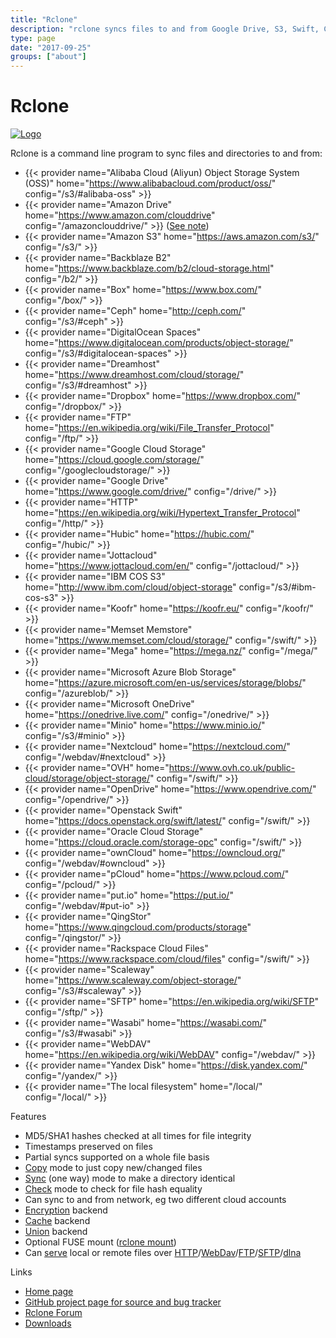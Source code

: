 ```yaml
---
title: "Rclone"
description: "rclone syncs files to and from Google Drive, S3, Swift, Cloudfiles, Dropbox, Google Cloud Storage and Amazon Drive."
type: page
date: "2017-09-25"
groups: ["about"]
---
```


Rclone
======

[![Logo](/img/rclone-120x120.png)](https://rclone.org/)

Rclone is a command line program to sync files and directories to and from:

* {{< provider name="Alibaba Cloud (Aliyun) Object Storage System (OSS)" home="https://www.alibabacloud.com/product/oss/" config="/s3/#alibaba-oss" >}}
* {{< provider name="Amazon Drive" home="https://www.amazon.com/clouddrive" config="/amazonclouddrive/" >}} ([See note](/amazonclouddrive/#status))
* {{< provider name="Amazon S3" home="https://aws.amazon.com/s3/" config="/s3/" >}}
* {{< provider name="Backblaze B2" home="https://www.backblaze.com/b2/cloud-storage.html" config="/b2/" >}}
* {{< provider name="Box" home="https://www.box.com/" config="/box/" >}}
* {{< provider name="Ceph" home="http://ceph.com/" config="/s3/#ceph" >}}
* {{< provider name="DigitalOcean Spaces" home="https://www.digitalocean.com/products/object-storage/" config="/s3/#digitalocean-spaces" >}}
* {{< provider name="Dreamhost" home="https://www.dreamhost.com/cloud/storage/" config="/s3/#dreamhost" >}}
* {{< provider name="Dropbox" home="https://www.dropbox.com/" config="/dropbox/" >}}
* {{< provider name="FTP" home="https://en.wikipedia.org/wiki/File_Transfer_Protocol" config="/ftp/" >}}
* {{< provider name="Google Cloud Storage" home="https://cloud.google.com/storage/" config="/googlecloudstorage/" >}}
* {{< provider name="Google Drive" home="https://www.google.com/drive/" config="/drive/" >}}
* {{< provider name="HTTP" home="https://en.wikipedia.org/wiki/Hypertext_Transfer_Protocol" config="/http/" >}}
* {{< provider name="Hubic" home="https://hubic.com/" config="/hubic/" >}}
* {{< provider name="Jottacloud" home="https://www.jottacloud.com/en/" config="/jottacloud/" >}}
* {{< provider name="IBM COS S3" home="http://www.ibm.com/cloud/object-storage" config="/s3/#ibm-cos-s3" >}}
* {{< provider name="Koofr" home="https://koofr.eu/" config="/koofr/" >}}
* {{< provider name="Memset Memstore" home="https://www.memset.com/cloud/storage/" config="/swift/" >}}
* {{< provider name="Mega" home="https://mega.nz/" config="/mega/" >}}
* {{< provider name="Microsoft Azure Blob Storage" home="https://azure.microsoft.com/en-us/services/storage/blobs/" config="/azureblob/" >}}
* {{< provider name="Microsoft OneDrive" home="https://onedrive.live.com/" config="/onedrive/" >}}
* {{< provider name="Minio" home="https://www.minio.io/" config="/s3/#minio" >}}
* {{< provider name="Nextcloud" home="https://nextcloud.com/" config="/webdav/#nextcloud" >}}
* {{< provider name="OVH" home="https://www.ovh.co.uk/public-cloud/storage/object-storage/" config="/swift/" >}}
* {{< provider name="OpenDrive" home="https://www.opendrive.com/" config="/opendrive/" >}}
* {{< provider name="Openstack Swift" home="https://docs.openstack.org/swift/latest/" config="/swift/" >}}
* {{< provider name="Oracle Cloud Storage" home="https://cloud.oracle.com/storage-opc" config="/swift/" >}}
* {{< provider name="ownCloud" home="https://owncloud.org/" config="/webdav/#owncloud" >}}
* {{< provider name="pCloud" home="https://www.pcloud.com/" config="/pcloud/" >}}
* {{< provider name="put.io" home="https://put.io/" config="/webdav/#put-io" >}}
* {{< provider name="QingStor" home="https://www.qingcloud.com/products/storage" config="/qingstor/" >}}
* {{< provider name="Rackspace Cloud Files" home="https://www.rackspace.com/cloud/files" config="/swift/" >}}
* {{< provider name="Scaleway" home="https://www.scaleway.com/object-storage/" config="/s3/#scaleway" >}}
* {{< provider name="SFTP" home="https://en.wikipedia.org/wiki/SFTP" config="/sftp/" >}}
* {{< provider name="Wasabi" home="https://wasabi.com/" config="/s3/#wasabi" >}}
* {{< provider name="WebDAV" home="https://en.wikipedia.org/wiki/WebDAV" config="/webdav/" >}}
* {{< provider name="Yandex Disk" home="https://disk.yandex.com/" config="/yandex/" >}}
* {{< provider name="The local filesystem" home="/local/" config="/local/" >}}

Features

  * MD5/SHA1 hashes checked at all times for file integrity
  * Timestamps preserved on files
  * Partial syncs supported on a whole file basis
  * [Copy](/commands/rclone_copy/) mode to just copy new/changed files
  * [Sync](/commands/rclone_sync/) (one way) mode to make a directory identical
  * [Check](/commands/rclone_check/) mode to check for file hash equality
  * Can sync to and from network, eg two different cloud accounts
  * [Encryption](/crypt/) backend
  * [Cache](/cache/) backend
  * [Union](/union/) backend
  * Optional FUSE mount ([rclone mount](/commands/rclone_mount/))
  * Can [serve](/commands/rclone_serve/) local or remote files over [HTTP](/commands/rclone_serve_http/)/[WebDav](/commands/rclone_serve_webdav/)/[FTP](/commands/rclone_serve_ftp/)/[SFTP](/commands/rclone_serve_sftp/)/[dlna](/commands/rclone_serve_dlna/)

Links

  * <i class="fa fa-home"></i> [Home page](https://rclone.org/)
  * <i class="fa fa-github"></i> [GitHub project page for source and bug tracker](https://github.com/ncw/rclone)
  * <i class="fa fa-comments"></i> [Rclone Forum](https://forum.rclone.org)
  * <i class="fa fa-cloud-download"></i>[Downloads](/downloads/)

